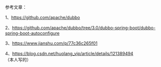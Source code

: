 参考文章：

1、https://github.com/apache/dubbo

2、https://github.com/apache/dubbo/tree/3.0/dubbo-spring-boot/dubbo-spring-boot-autoconfigure

3、https://www.jianshu.com/p/77c36c265f01

4、https://blog.csdn.net/huolang_vip/article/details/121389494      （本人写的）